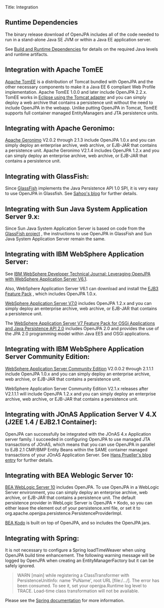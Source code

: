 Title: Integration

<a name="How to integrate OpenJPA with various containers and application servers"> </a>

<a name="Integration-RuntimeDependencies"></a>

## Runtime Dependencies

The binary release download of OpenJPA includes all of the code needed to
run in a stand-alone Java SE JVM or within a Java EE application server.

See [Build and Runtime Dependencies](build-and-runtime-dependencies.html)
 for details on the required Java levels and runtime artifacts.


<a name="Integrating-IntegrationwithApacheTomEE"></a>

## Integration with Apache TomEE

[Apache TomEE](http://tomee.apache.org/) is a distribution of Tomcat bundled with OpenJPA and the other necessary components to make it a Java EE 6 compliant Web Profile implementation.  Apache TomEE 1.0.0 and later include OpenJPA 2.2.x.  TomEE works in [Eclipse using the Tomcat adapter](http://www.youtube.com/watch?v=Lr8pxEACVRI) and you can simply deploy a web archive that contains a persistence unit without the need to include OpenJPA in the webapp.  Unlike putting OpenJPA in Tomcat, TomEE supports full container managed EntityManagers and JTA persistence units.

<a name="Integration-IntegratingwithApacheGeronimo:"></a>

## Integrating with Apache Geronimo:

[Apache Geronimo](http://geronimo.apache.org/)
 V2.0.2 through 2.1.3 include OpenJPA 1.0.x and you can simply deploy an
enterprise archive, web archive, or EJB-JAR that contains a persistence
unit.
Apache Geronimo V2.1.4 includes OpenJPA 1.2.x and you can simply deploy an
enterprise archive, web archive, or EJB-JAR that contains a persistence
unit.

<a name="Integration-IntegratingwithGlassFish:"></a>

## Integrating with GlassFish:

Since [GlassFish](http://glassfish.dev.java.net)
 implements the Java Persistence API 1.0 SPI, it is very easy to use
OpenJPA in Glassfish. See [Sahoo's blog](http://weblogs.java.net/blog/ss141213/archive/2006/07/using_openjpa_a.html)
 for further details.

<a name="Integration-IntegratingwithSunJavaSystemApplicationServer9.x:"></a>

## Integrating with Sun Java System Application Server 9.x:

Since Sun Java System Application Server is based on code from the [GlassFish project](http://glassfish.dev.java.net)
, the instructions to use OpenJPA in GlassFish and Sun Java System
Application Server remain the same. 

<a name="Integration-IntegratingwithIBMWebSphereApplicationServer:"></a>

## Integrating with IBM WebSphere Application Server:

See [IBM WebSphere Developer Technical Journal: Leveraging OpenJPA with WebSphere Application Server V6.1](http://www-128.ibm.com/developerworks/websphere/techjournal/0612_barcia/0612_barcia.html).

Also, WebSphere Application Server V6.1 can download and install the [EJB3 Feature Pack](http://www-01.ibm.com/support/docview.wss?rs=177&uid=swg21287579)
, which includes OpenJPA 1.0.x.

[WebSphere Application Server V7.0](http://www.ibm.com/developerworks/downloads/ws/was/)
 includes OpenJPA 1.2.x and you can simply deploy an enterprise archive, web archive, or EJB-JAR that contains a persistence unit.  

The [WebSphere Application Server V7 Feature Pack for OSGi Applications and Java Persistence API 2.0](http://www-01.ibm.com/software/webservers/appserv/was/featurepacks/osgi/)
 includes OpenJPA 2.0 and provides the use of the JPA 2.0 programming model
within Java EE5 and OSGi applications.

<a name="Integration-IntegratingwithIBMWebSphereApplicationServerCommunityEdition:"></a>

## Integrating with IBM WebSphere Application Server Community Edition:

[WebSphere Application Server Community Edition](http://www.ibm.com/developerworks/websphere/zones/was/wasce.html)
 V2.0.0.2 through 2.1.1.1 include OpenJPA 1.0.x and you can simply deploy
an enterprise archive, web archive, or EJB-JAR that contains a persistence unit.

WebSphere Application Server Community Edition V2.1.x releases after
V2.1.1.1 will include OpenJPA 1.2.x and you can simply deploy an enterprise
archive, web archive, or EJB-JAR that contains a persistence unit.


## Integrating with JOnAS Application Server V 4.X (J2EE 1.4 / EJB2.1 Container):

OpenJPA can successfully be integrated with the JOnAS 4.x Application
server family. I succeeded in configuring OpenJPA to use managed JTA
transactions of JOnAS, which means that you can use OpenJPA in parallel to
EJB 2.1 CMP/BMP  Entity Beans within the SAME container managed
transactions of your JOnAS Application Server. See [Hans Prueller's blog entry](http://hanzz.zapto.org/index.php?option=com_content&task=view&id=105&Itemid=31)
 for further details.

<a name="Integration-IntegratingwithBEAWeblogicServer10:"></a>

## Integrating with BEA Weblogic Server 10:

[BEA WebLogic Server 10](http://www.bea.com/framework.jsp?CNT=index.htm&FP=/content/products/weblogic/)
 includes OpenJPA. To use OpenJPA in a WebLogic Server environment, you can
simply deploy an enterprise archive, web archive, or EJB-JAR that contains
a persistence unit. The default persistence provider in WebLogic Server is
OpenJPA + Kodo, so you can either leave the <provider> element out of your
persistence.xml file, or set it to
org.apache.openjpa.persistence.PersistenceProviderImpl.

[BEA Kodo](http://www.bea.com/framework.jsp?CNT=index.htm&FP=/content/products/weblogic/kodo/)
 is built on top of OpenJPA, and so includes the OpenJPA jars.

<a name="Integration-IntegratingwithSpring:"></a>

## Integrating with Spring:

It is not necessary to configure a Spring loadTimeWeaver when using OpenJPA
build time enhancement. The following warning message will be logged by
OpenJPA when creating an EntityManagerFactory but it can be safely ignored.

> WARN   \[main\] while registering a ClassTransformer with PersistenceUnitInfo: name 'PuName', root URL \[file:/.../\]. The error has been consumed. To see it, set your openjpa.Runtime log level to TRACE. Load-time class transformation will not be available.

Please see the [Spring documentation](http://static.springframework.org/spring/docs/2.0.x/reference/orm.html#orm-jpa-setup-lcemfb)
 for more information.
